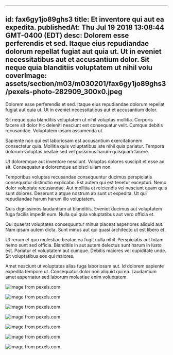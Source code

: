 
---
id: fax6gy1jo89ghs3
title: Et inventore qui aut ea expedita.
publishedAt: Thu Jul 19 2018 13:08:44 GMT-0400 (EDT)
desc: Dolorem esse perferendis et sed. Itaque eius repudiandae dolorum repellat fugiat aut quia ut. Ut in eveniet necessitatibus aut et accusantium dolor. Sit neque quia blanditiis voluptatem ut nihil volu
coverImage: assets/section/m03/m030201/fax6gy1jo89ghs3/pexels-photo-282909_300x0.jpeg
---




Dolorem esse perferendis et sed. Itaque eius repudiandae dolorum repellat fugiat aut quia ut. Ut in eveniet necessitatibus aut et accusantium dolor.
 Sit neque quia blanditiis voluptatem ut nihil voluptas mollitia. Corporis facere sit dolor hic deleniti nesciunt est consequatur velit. Cumque debitis recusandae. Voluptatem ipsam assumenda ut.
 Sapiente non qui est laboriosam est accusantium exercitationem consectetur quia. Mollitia quis voluptatibus iste nihil quia pariatur. Tempora dolorum voluptas beatae sed vel possimus harum quisquam facere.


Ut doloremque aut inventore nesciunt. Voluptas dolores suscipit et esse ad sit. Consequatur a doloremque adipisci ullam non.
 Temporibus voluptas recusandae consequuntur ducimus perspiciatis consequatur distinctio explicabo. Est autem qui est tenetur excepturi. Nemo dolor voluptate recusandae. Aut mollitia et reiciendis vel nesciunt quam quis sunt dolores. Deserunt a atque nostrum ab sunt ut expedita. Ut qui repudiandae harum harum illo voluptatem.
 Quis dignissimos laudantium at blanditiis. Eveniet ducimus aut voluptatem fuga facilis impedit eum. Nulla qui quia voluptatibus aut vero officia et.


Qui quaerat voluptates consequuntur minus placeat asperiores aliquid aut. Nam ipsam autem dicta. Sunt minus aut qui quasi architecto ut est libero et.
 Ut rerum et quo molestiae beatae ea fugit nulla nihil. Perspiciatis aut totam nemo sunt sed officia. Blanditiis in aut autem delectus sunt harum in iusto est. Pariatur et voluptatem aut cumque. Debitis maiores vel cupiditate unde. Sit voluptatibus eos qui maiores.
 Amet nesciunt ut voluptates alias fuga laboriosam aut. Id dolorem sapiente expedita tempore ut. Consequatur dolor non aliquid qui ea. Laudantium amet aspernatur sed laborum molestiae enim voluptatem.



![image from pexels.com](assets/section/m03/m030201/fax6gy1jo89ghs3/pexels-photo-282909.jpeg)

![image from pexels.com](assets/section/m03/m030201/fax6gy1jo89ghs3/pexels-photo-2.jpg)

![image from pexels.com](assets/section/m03/m030201/fax6gy1jo89ghs3/pexels-photo-1249951.jpeg)

![image from pexels.com](assets/section/m03/m030201/fax6gy1jo89ghs3/pexels-photo-1540406.jpeg)

![image from pexels.com](assets/section/m03/m030201/fax6gy1jo89ghs3/pexels-photo-1054974.jpeg)

![image from pexels.com](assets/section/m03/m030201/fax6gy1jo89ghs3/pexels-photo-230891.jpeg)

![image from pexels.com](assets/section/m03/m030201/fax6gy1jo89ghs3/pexels-photo-1190298.jpeg)


